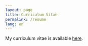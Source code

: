 ```yaml
---
layout: page
title: Curriculum Vitae
permalink: /resume
lang: en
---
```


My curriculum vitae is available [here](/assets/FREIRE_resume_en.pdf).